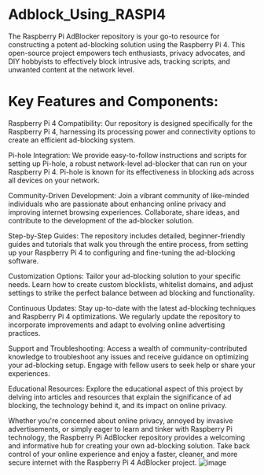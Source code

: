 # Adblock_Using_RASPI4
The Raspberry Pi AdBlocker repository is your go-to resource for constructing a potent ad-blocking solution using the Raspberry Pi 4. This open-source project empowers tech enthusiasts, privacy advocates, and DIY hobbyists to effectively block intrusive ads, tracking scripts, and unwanted content at the network level.

# Key Features and Components:

Raspberry Pi 4 Compatibility: Our repository is designed specifically for the Raspberry Pi 4, harnessing its processing power and connectivity options to create an efficient ad-blocking system.

Pi-hole Integration: We provide easy-to-follow instructions and scripts for setting up Pi-hole, a robust network-level ad-blocker that can run on your Raspberry Pi 4. Pi-hole is known for its effectiveness in blocking ads across all devices on your network.

Community-Driven Development: Join a vibrant community of like-minded individuals who are passionate about enhancing online privacy and improving internet browsing experiences. Collaborate, share ideas, and contribute to the development of the ad-blocker solution.

Step-by-Step Guides: The repository includes detailed, beginner-friendly guides and tutorials that walk you through the entire process, from setting up your Raspberry Pi 4 to configuring and fine-tuning the ad-blocking software.

Customization Options: Tailor your ad-blocking solution to your specific needs. Learn how to create custom blocklists, whitelist domains, and adjust settings to strike the perfect balance between ad blocking and functionality.

Continuous Updates: Stay up-to-date with the latest ad-blocking techniques and Raspberry Pi 4 optimizations. We regularly update the repository to incorporate improvements and adapt to evolving online advertising practices.

Support and Troubleshooting: Access a wealth of community-contributed knowledge to troubleshoot any issues and receive guidance on optimizing your ad-blocking setup. Engage with fellow users to seek help or share your experiences.

Educational Resources: Explore the educational aspect of this project by delving into articles and resources that explain the significance of ad blocking, the technology behind it, and its impact on online privacy.

Whether you're concerned about online privacy, annoyed by invasive advertisements, or simply eager to learn and tinker with Raspberry Pi technology, the Raspberry Pi AdBlocker repository provides a welcoming and informative hub for creating your own ad-blocking solution. Take back control of your online experience and enjoy a faster, cleaner, and more secure internet with the Raspberry Pi 4 AdBlocker project.
![image](https://github.com/user-attachments/assets/5645f5a9-81c7-4f7d-b357-f45a415c8f5c)
